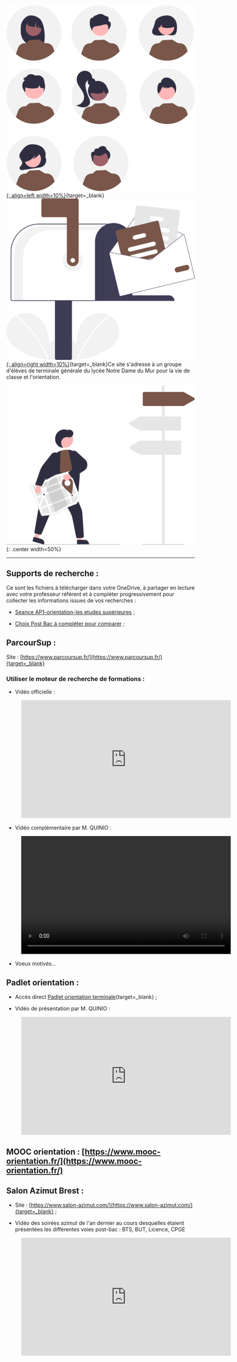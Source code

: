 
[![PJ](images/undraw_Team_re_0bfe.svg "# TEAM - TG_VDC_AP-EM - 2021/2022"){: align=left width=10%}](https://teams.microsoft.com/l/team/19%3akMDZ66iWvLkwrj2fKK3UPEY33YC_zOQOKsAXMHup14s1%40thread.tacv2/conversations?groupId=896eb035-ea3a-4c2a-bef2-1f41586656cb&tenantId=3a7994d7-1ce5-426f-a6e3-eee0616e2a6c){target=_blank}[![PJ](images/undraw_Mailbox_re_dvds.svg "TEAM-TG_VDC_AP-EM-20212022@ecmorlaix.fr"){: align=right width=10%}](mailto:TEAM-TG_VDC_AP-EM-20212022@ecmorlaix.fr){target=_blank}Ce site s'adresse à un groupe d'élèves de terminale générale du lycée Notre Dame du Mur pour la vie de classe et l'orientation.

![board](images/undraw_right_direction_tge8.svg){: .center width=50%}

***
## Supports de recherche :

Ce sont les fichiers à télécharger dans votre OneDrive, à partager en lecture avec votre professeur référent et à compléter progressivement pour collecter les informations issues de vos recherches :

- [Seance AP1-orientation-les etudes supérieures](./assets/Les_etudes_superieures.docx) ;

- [Choix Post Bac à compléter pour comparer](./assets/Choix_Post_Bac.xlsx) ;


## ParcourSup :

Site : [https://www.parcoursup.fr/](https://www.parcoursup.fr/){target=_blank}

### Utiliser le moteur de recherche de formations :

- Vidéo officielle :

<figure>
<iframe width="560" height="315" src="https://www.youtube-nocookie.com/embed/iYy2ESlcI6Y" title="YouTube video player" frameborder="0" allow="accelerometer; autoplay; clipboard-write; encrypted-media; gyroscope; picture-in-picture" allowfullscreen></iframe>
</figure>

- Vidéo complémentaire par M. QUINIO :

<figure>
<video width="560" height="315" controls>
  <source src="./assets/Parcoursup.mp4" type="video/mp4">  
Your browser does not support the video tag.
</video>
</figure>

- Voeux motivés...


## Padlet orientation :

- Accès direct [Padlet orientation terminale](https://padlet.com/cdinddmporsmeur/orientation_terminale_2020){target=_blank} ;

- Vidéo de présentation par M. QUINIO :

<figure>
<iframe width="560" height="315" src="https://www.youtube-nocookie.com/embed/Xg6QcfmgYXo" title="YouTube video player" frameborder="0" allow="accelerometer; autoplay; clipboard-write; encrypted-media; gyroscope; picture-in-picture" allowfullscreen></iframe>
</figure>


## MOOC orientation : [https://www.mooc-orientation.fr/](https://www.mooc-orientation.fr/)

## Salon Azimut Brest :

- Site : [https://www.salon-azimut.com/](https://www.salon-azimut.com/){target=_blank} ;

- Vidéo des soirées azimut de l'an dernier au cours desquelles étaient présentées les différentes voies post-bac : BTS, BUT, Licence, CPGE

<figure>
<iframe width="560" height="315" src="https://www.youtube-nocookie.com/embed/t-TSzsyq-Fk" title="YouTube video player" frameborder="0" allow="accelerometer; autoplay; clipboard-write; encrypted-media; gyroscope; picture-in-picture" allowfullscreen></iframe>
</figure>

